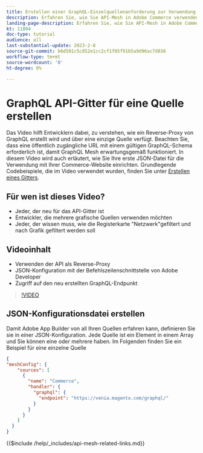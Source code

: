 ```yaml
---
title: Erstellen einer GraphQL-Einzelquellenanforderung zur Verwendung im API-Mesh
description: Erfahren Sie, wie Sie API-Mesh in Adobe Commerce verwenden und [!DNL Adobe App Builder]. Erfahren Sie mehr über das Erstellen einer Anfrage mit einer Quelle.
landing-page-description: Erfahren Sie, wie Sie API-Mesh in Adobe Commerce verwenden und [!DNL Adobe App Builder]. Erfahren Sie mehr über das Erstellen einer Anfrage mit einer Quelle.
kt: 11804
doc-type: tutorial
audience: all
last-substantial-update: 2023-2-8
source-git-commit: b6d501c5c852e1cc2cf1f05f91b5a9d96ac7d036
workflow-type: tm+mt
source-wordcount: '0'
ht-degree: 0%

---
```


# GraphQL API-Gitter für eine Quelle erstellen

Das Video hilft Entwicklern dabei, zu verstehen, wie ein Reverse-Proxy von GraphQL erstellt wird und über eine einzige Quelle verfügt. Beachten Sie, dass eine öffentlich zugängliche URL mit einem gültigen GraphQL-Schema erforderlich ist, damit GraphQL Mesh erwartungsgemäß funktioniert. In diesem Video wird auch erläutert, wie Sie Ihre erste JSON-Datei für die Verwendung mit Ihrer Commerce-Website einrichten. Grundlegende Codebeispiele, die im Video verwendet wurden, finden Sie unter [Erstellen eines Gitters](https://developer.adobe.com/graphql-mesh-gateway/gateway/create-mesh/#create-a-mesh-1).

## Für wen ist dieses Video?

* Jeder, der neu für das API-Gitter ist
* Entwickler, die mehrere grafische Quellen verwenden möchten
* Jeder, der wissen muss, wie die Registerkarte &quot;Netzwerk&quot;gefiltert und nach Grafik gefiltert werden soll

## Videoinhalt

* Verwenden der API als Reverse-Proxy
* JSON-Konfiguration mit der Befehlszeilenschnittstelle von Adobe Developer
* Zugriff auf den neu erstellten GraphQL-Endpunkt

>[!VIDEO](https://video.tv.adobe.com/v/3414124)

## JSON-Konfigurationsdatei erstellen

Damit Adobe App Builder von all Ihren Quellen erfahren kann, definieren Sie sie in einer JSON-Konfiguration. Jede Quelle ist ein Element in einem Array und Sie können eine oder mehrere haben. Im Folgenden finden Sie ein Beispiel für eine einzelne Quelle

```json
{
"meshConfig": {
    "sources": [
      {
        "name": "Commerce",
        "handler": {
          "graphql": {
            "endpoint": "https://venia.magento.com/graphql/"
          }
        }
      }
    ]
  }
}
```

{{$include /help/_includes/api-mesh-related-links.md}}

